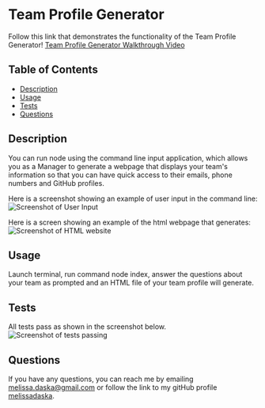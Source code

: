 # Team Profile Generator

Follow this link that demonstrates the functionality of the Team Profile Generator! [Team Profile Generator Walkthrough Video]()

  ## Table of Contents
  
  * [Description](#description)
  * [Usage](#usage)
  * [Tests](#tests)
  * [Questions](#questions)

## Description

You can run node using the command line input application, which allows you as a Manager to generate a webpage that displays your team's information so that you can have quick access to their emails, phone numbers and GitHub profiles.

Here is a screenshot showing an example of user input in the command line: 
![Screenshot of User Input](./assets/images/terminal_userinput)

Here is a screen showing an example of the html webpage that generates:
![Screenshot of HTML website](./assets/images/html_website)

## Usage
Launch terminal, run command node index, answer the questions about your team as prompted and an HTML file of your team profile will generate.

## Tests
All tests pass as shown in the screenshot below.
![Screenshot of tests passing](./assets/images/passing_tests)

## Questions
If you have any questions, you can reach me by emailing [melissa.daska@gmail.com](mailto:melissa.daska@gmail.com) or follow the link to my gitHub profile [melissadaska](https://github.com/melissadaska).
